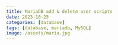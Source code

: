 ```yaml
---
title: MariaDB add & delete user scripts
date: 2023-10-25
categories: [database]
tags: [database, mariadb, MySQL]
image: /assets/maria.jpg
---
```



